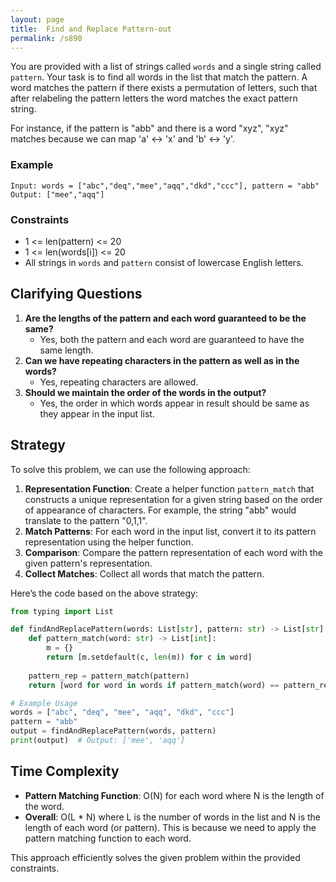```yaml
---
layout: page
title:  Find and Replace Pattern-out
permalink: /s890
---
```


You are provided with a list of strings called `words` and a single string called `pattern`. Your task is to find all words in the list that match the pattern. A word matches the pattern if there exists a permutation of letters, such that after relabeling the pattern letters the word matches the exact pattern string. 

For instance, if the pattern is "abb" and there is a word "xyz", "xyz" matches because we can map 'a' <-> 'x' and 'b' <-> 'y'.

### Example
```
Input: words = ["abc","deq","mee","aqq","dkd","ccc"], pattern = "abb"
Output: ["mee","aqq"]
```

### Constraints
- 1 <= len(pattern) <= 20
- 1 <= len(words[i]) <= 20
- All strings in `words` and `pattern` consist of lowercase English letters.

## Clarifying Questions
1. **Are the lengths of the pattern and each word guaranteed to be the same?**
   - Yes, both the pattern and each word are guaranteed to have the same length.
2. **Can we have repeating characters in the pattern as well as in the words?**
   - Yes, repeating characters are allowed.
3. **Should we maintain the order of the words in the output?**
   - Yes, the order in which words appear in result should be same as they appear in the input list.

## Strategy

To solve this problem, we can use the following approach:
1. **Representation Function**: Create a helper function `pattern_match` that constructs a unique representation for a given string based on the order of appearance of characters. For example, the string "abb" would translate to the pattern "0,1,1".
2. **Match Patterns**: For each word in the input list, convert it to its pattern representation using the helper function.
3. **Comparison**: Compare the pattern representation of each word with the given pattern's representation.
4. **Collect Matches**: Collect all words that match the pattern.

Here’s the code based on the above strategy:

```python
from typing import List

def findAndReplacePattern(words: List[str], pattern: str) -> List[str]:
    def pattern_match(word: str) -> List[int]:
        m = {}
        return [m.setdefault(c, len(m)) for c in word]
    
    pattern_rep = pattern_match(pattern)
    return [word for word in words if pattern_match(word) == pattern_rep]

# Example Usage
words = ["abc", "deq", "mee", "aqq", "dkd", "ccc"]
pattern = "abb"
output = findAndReplacePattern(words, pattern)
print(output)  # Output: ['mee', 'aqq']
```

## Time Complexity

- **Pattern Matching Function**: O(N) for each word where N is the length of the word.
- **Overall**: O(L * N) where L is the number of words in the list and N is the length of each word (or pattern). This is because we need to apply the pattern matching function to each word.

This approach efficiently solves the given problem within the provided constraints.